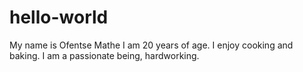 # hello-world
My name is Ofentse Mathe
I am 20 years of age.
I enjoy cooking and baking.
I am a passionate being, hardworking.
